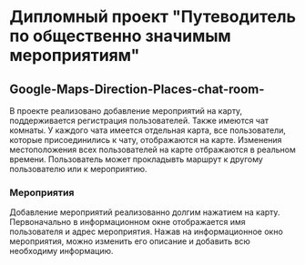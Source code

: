 # Дипломный проект "Путеводитель по общественно значимым мероприятиям"
## Google-Maps-Direction-Places-chat-room-
В проекте реализовано добавление мероприятий на карту, поддерживается регистрация пользователей.
Также имеются чат комнаты. У каждого чата имеется отдельная карта, все пользователи, которые присоединились к чату,
отображаются на карте. Изменения местоположения всех пользователей на карте отбражаются в реальном времени.
Пользователь может прокладывть маршрут к другому пользователю или к мероприятию.
### Мероприятия 
Добавление мероприятий реализованно долгим нажатием на карту. Первоначально в информационном окне 
отображается имя пользователя и адрес мероприятия. Нажав на информационное окно мероприятия, можно изменить
его описание и добавить всю необходиму информацию. 
